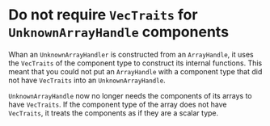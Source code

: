# Do not require `VecTraits` for `UnknownArrayHandle` components

Whan an `UnknownArrayHandler` is constructed from an `ArrayHandle`, it uses
the `VecTraits` of the component type to construct its internal functions.
This meant that you could not put an `ArrayHandle` with a component type
that did not have `VecTraits` into an `UnknownArrayHandle`.

`UnknownArrayHandle` now no longer needs the components of its arrays to
have `VecTraits`. If the component type of the array does not have
`VecTraits`, it treats the components as if they are a scalar type.

